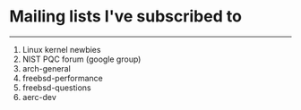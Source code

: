 # Mailing lists I've subscribed to
-------

1. Linux kernel newbies
2. NIST PQC forum (google group)
3. arch-general
4. freebsd-performance
5. freebsd-questions
6. aerc-dev
